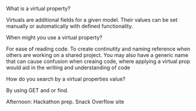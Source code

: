 What is a virtual property?

Virtuals are additional fields for a given model. Their values can be set manually or automatically with defined functionality.

When might you use a virtual property?

For ease of reading code. To create continutity and naming reference when others are working on a shared project. You may also have a generic name that can cause confusion when creaing code, where applying a virtual prop would aid in the writing and understanding of code

How do you search by a virtual properties value?

By using GET and or find. 

Afternoon: Hackathon prep. Snack Overflow site